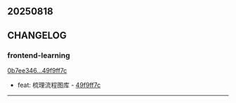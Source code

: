 ## 20250818

## CHANGELOG

### frontend-learning

[0b7ee346...49f9ff7c](https://github.com/zhbhun/frontend-learning/compare/0b7ee346...49f9ff7c)

* feat: 梳理流程图库 - [49f9ff7c](https://github.com/zhbhun/frontend-learning/commit/49f9ff7cff97b2816448c1835c27dc1ef98f4bb3)

---

